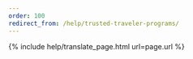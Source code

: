 ```yaml
---
order: 100
redirect_from: /help/trusted-traveler-programs/
---
```


{% include help/translate_page.html url=page.url %}
